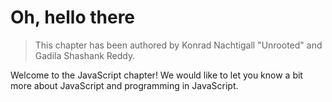 # Oh, hello there

> This chapter has been authored by Konrad Nachtigall "Unrooted" and Gadila Shashank Reddy.

Welcome to the JavaScript chapter! We would like to let you know a bit more about
JavaScript and programming in JavaScript.
